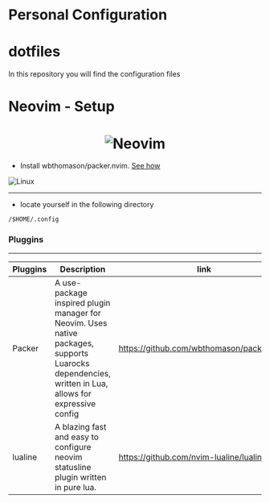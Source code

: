 # Personal Configuration
# dotfiles
In this repository you will find the configuration files

# Neovim - Setup
<h1 align="center">
  <img src="https://raw.githubusercontent.com/neovim/neovim.github.io/master/logos/neovim-logo-300x87.png" alt="Neovim">
</h1>

- Install wbthomason/packer.nvim. [See how](https://github.com/wbthomason/packer.nvim#quickstart)

![Linux](https://img.shields.io/badge/Linux-FCC624?style=for-the-badge&logo=linux&logoColor=black)
<hr>

- locate yourself in the following directory 

```
/$HOME/.config
```

### Pluggins
<hr>

| Pluggins         | Description                                          | link |
|------------------|------------------------------------------------------|------|
| Packer           | A use-package inspired plugin manager for Neovim. Uses native packages, supports Luarocks dependencies, written in Lua, allows for expressive config                                           |  https://github.com/wbthomason/packer.nvim
| lualine          | A blazing fast and easy to configure neovim statusline plugin written in pure lua. | https://github.com/nvim-lualine/lualine.nvim
